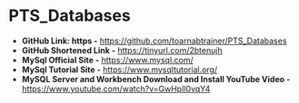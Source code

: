 # PTS_Databases

* **GitHub Link: https -** https://github.com/toarnabtrainer/PTS_Databases
* **GitHub Shortened Link -** https://tinyurl.com/2btenujh
* **MySql Official Site -** https://www.mysql.com/
* **MySql Tutorial Site -** https://www.mysqltutorial.org/
* **MySQL Server and Workbench Download and Install YouTube Video -** https://www.youtube.com/watch?v=GwHpIl0vqY4
